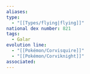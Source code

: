 ```yaml
---
aliases: 
type:
  - "[[Types/flying|flying]]"
national dex number: 821
tags:
  - Galar
evolution line:
  - "[[Pokémon/Corvisquire]]"
  - "[[Pokémon/Corviknight]]"
associated: 
---
```

